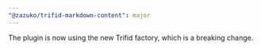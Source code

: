```yaml
---
"@zazuko/trifid-markdown-content": major
---
```


The plugin is now using the new Trifid factory, which is a breaking change.
